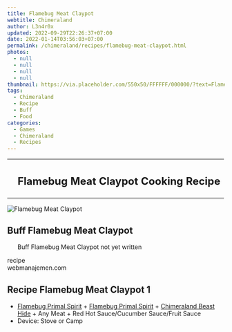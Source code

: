 ```yaml
---
title: Flamebug Meat Claypot
webtitle: Chimeraland
author: L3n4r0x
updated: 2022-09-29T22:26:37+07:00
date: 2022-01-14T03:56:03+07:00
permalink: /chimeraland/recipes/flamebug-meat-claypot.html
photos:
  - null
  - null
  - null
  - null
thumbnail: https://via.placeholder.com/550x50/FFFFFF/000000/?text=Flamebug Meat Claypot
tags:
  - Chimeraland
  - Recipe
  - Buff
  - Food
categories:
  - Games
  - Chimeraland
  - Recipes
---
```


<section id="bootstrap-wrapper"><link rel="stylesheet" href="https://cdn.statically.io/gh/dimaslanjaka/Web-Manajemen/40ac3225/css/bootstrap-4.5-wrapper.css"/><div class="row mb-2"><div class="col-md-12 mb-2"><table class="table" id="post-info"><tbody><tr><td></td><td><h1 class="fs-5">Flamebug Meat Claypot Cooking Recipe</h1></td></tr></tbody></table></div></div><div class="card mb-2"><div class="row g-0"><div class="col-sm-4 position-relative mb-2"><img src="https://via.placeholder.com/600" class="card-img fit-cover w-100 h-100" alt="Flamebug Meat Claypot" data-fancybox="true"/></div><div class="col-sm-8 mb-2"><div class="card-body"><h2 class="card-title fs-5">Buff Flamebug Meat Claypot</h2><div class="card-text"><ul>Buff Flamebug Meat Claypot not yet written</ul></div><span class="badge rounded-pill bg-dark">recipe</span></div><div class="card-footer text-end text-muted">webmanajemen.com</div></div></div></div><div class="row mb-2"><div class="col-12 col-lg-6 recipe-item mb-2"><div class="card"><div class="card-body"><h2 class="card-title fs-5">Recipe Flamebug Meat Claypot 1</h2><div class="card-text"><ul><li><a class="text-decoration-none" href="/chimeraland/materials/flamebug-primal-spirit.html">Flamebug Primal Spirit</a><span> + </span><a class="text-decoration-none" href="/chimeraland/materials/flamebug-primal-spirit.html">Flamebug Primal Spirit</a><span> + </span><a class="text-decoration-none" href="/chimeraland/materials/chimeraland-beast-hide.html">Chimeraland Beast Hide</a><span> + </span>Any Meat<span> + </span>Red Hot Sauce/Cucumber Sauce/Fruit Sauce</li><li>Device: Stove or Camp</li></ul></div></div></div></div></div></section>